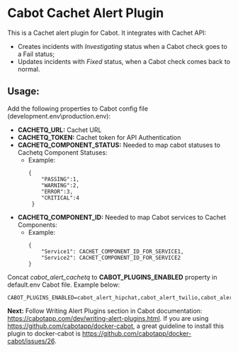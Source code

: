 Cabot Cachet Alert Plugin
=====

This is a Cachet alert plugin for Cabot. It integrates with Cachet API: 
* Creates incidents with _Investigating_ status when a Cabot check goes to a Fail status;
* Updates incidents with _Fixed_ status, when a Cabot check comes back to normal. 

## Usage:

Add the following properties to Cabot config file (development.env\production.env):

* **CACHETQ_URL:** Cachet URL
* **CACHETQ_TOKEN:** Cachet token for API Authentication
* **CACHETQ_COMPONENT_STATUS:** Needed to map cabot statuses to Cachetq Component Statuses:
    * Example: 
        ```
        {
            "PASSING":1,
            "WARNING":2,
            "ERROR":3,
            "CRITICAL":4
         }
        ```
* **CACHETQ_COMPONENT_ID:** Needed to map Cabot services to Cachet Components:
    * Example: 
        ```
        {
            "Service1": CACHET_COMPONENT_ID_FOR_SERVICE1, 
            "Service2": CACHET_COMPONENT_ID_FOR_SERVICE2
        }
        ```
Concat _cabot_alert_cachetq_ to **CABOT_PLUGINS_ENABLED** property in default.env Cabot file. Example below:
```
CABOT_PLUGINS_ENABLED=cabot_alert_hipchat,cabot_alert_twilio,cabot_alert_email,cabot_alert_slack,cabot_alert_cachetq
```

**Next:** Follow Writing Alert Plugins section in Cabot documentation: https://cabotapp.com/dev/writing-alert-plugins.html. If you are using https://github.com/cabotapp/docker-cabot, a great guideline to install this plugin to docker-cabot is https://github.com/cabotapp/docker-cabot/issues/26.

